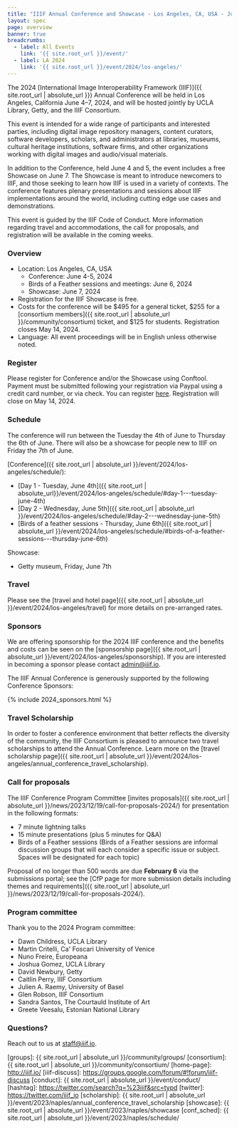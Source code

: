 ```yaml
---
title: "IIIF Annual Conference and Showcase - Los Angeles, CA, USA - June 4-7, 2024"
layout: spec
page: overview
banner: true 
breadcrumbs:
  - label: All Events
    link: '{{ site.root_url }}/event/'
  - label: LA 2024
    link: '{{ site.root_url }}/event/2024/los-angeles/'
---
```



The 2024 [International Image Interoperability Framework (IIIF)]({{ site.root_url | absolute_url }}) Annual Conference will be held in Los Angeles, California June 4–7, 2024, and will be hosted jointly by UCLA Library, Getty, and the IIIF Consortium.

This event is intended for a wide range of participants and interested parties, including digital image repository managers, content curators, software developers, scholars, and administrators at libraries, museums, cultural heritage institutions, software firms, and other organizations working with digital images and audio/visual materials.

In addition to the Conference, held June 4 and 5, the event includes a free Showcase on June 7. The Showcase is meant to introduce newcomers to IIIF, and those seeking to learn how IIIF is used in a variety of contexts. The conference features plenary presentations and sessions about IIIF implementations around the world, including cutting edge use cases and demonstrations. 

This event is guided by the IIIF Code of Conduct. More information regarding travel and accommodations, the call for proposals, and registration will be available in the coming weeks. 

<!-- {% include 2024_hosts.html %} -->

<!-- 


The 2023 [International Image Interoperability Framework (IIIF)]({{ site.root_url | absolute_url }}) Annual Conference will be held in Naples, Italy, June 5–8, 2023, and will be hosted jointly by the [University of Naples Federico II](http://www.international.unina.it/) and the IIIF Consortium.

This event is intended for a wide range of participants and interested parties, including digital image repository managers, content curators, software developers, scholars, and administrators at libraries, museums, cultural heritage institutions, software firms, and other organizations working with digital images and audio/visual materials.

The event includes a free [**showcase**][showcase] meant to introduce newcomers to IIIF, and those seeking to learn how IIIF is used in a variety of contexts. The [**conference**][conf_sched] features plenary presentations and sessions about IIIF implementations around the world, including cutting edge use cases and demonstrations. 

This event is guided by the IIIF [Code of Conduct]({{ site.root_url | absolute_url }}/event/conduct). -->



### **Overview**

* Location: Los Angeles, CA, USA
    * Conference: June 4-5, 2024
    * Birds of a Feather sessions and meetings: June 6, 2024
    * Showcase: June 7, 2024
* Registration for the IIIF Showcase is free.
* Costs for the conference will be $495 for a general ticket, $255 for a [consortium members]({{ site.root_url | absolute_url }}/community/consortium) ticket, and $125 for students. Registration closes May 14, 2024.
* Language: All event proceedings will be in English unless otherwise noted.

### **Register**

Please register for Conference and/or the Showcase using Conftool. Payment must be submitted following your registration via Paypal using a credit card number, or via check. You can register [here](https://www.conftool.org/iiif2024/). Registration will close on May 14, 2024. 

### **Schedule**

The conference will run between the Tuesday the 4th of June to Thursday the 6th of June. There will also be a showcase for people new to IIIF on Friday the 7th of June.

[Conference]({{ site.root_url | absolute_url }}/event/2024/los-angeles/schedule/):
 * [Day 1 - Tuesday, June 4th]({{ site.root_url | absolute_url}}/event/2024/los-angeles/schedule/#day-1---tuesday-june-4th)
 * [Day 2 - Wednesday, June 5th]({{ site.root_url | absolute_url }}/event/2024/los-angeles/schedule/#day-2---wednesday-june-5th)
 * [Birds of a feather sessions - Thursday, June 6th]({{ site.root_url | absolute_url }}/event/2024/los-angeles/schedule/#birds-of-a-feather-sessions---thursday-june-6th)

Showcase:
 * Getty museum, Friday, June 7th


### **Travel**

Please see the [travel and hotel page]({{ site.root_url | absolute_url }}/event/2024/los-angeles/travel) for more details on pre-arranged rates.

### **Sponsors**

We are offering sponsorship for the 2024 IIIF conference and the benefits and costs can be seen on the [sponsorship page]({{ site.root_url | absolute_url }}/event/2024/los-angeles/sponsorship). If you are interested in becoming a sponsor please contact [admin@iiif.io](mailto:admin@iiif.io). 

The IIIF Annual Conference is generously supported by the following Conference Sponsors:

{% include 2024_sponsors.html %} 

### **Travel Scholarship**

In order to foster a conference environment that better reflects the diversity of the community, the IIIF Consortium is pleased to announce two travel scholarships to attend the Annual Conference. Learn more on the [travel scholarship page]({{ site.root_url | absolute_url }}/event/2024/los-angeles/annual_conference_travel_scholarship).

### Call for proposals

The IIIF Conference Program Committee [invites proposals]({{ site.root_url | absolute_url }}/news/2023/12/19/call-for-proposals-2024/) for presentation in the following formats:

* 7 minute lightning talks
* 15 minute presentations (plus 5 minutes for Q&A)
* Birds of a Feather sessions (Birds of a Feather sessions are informal discussion groups that will each consider a specific issue or subject. Spaces will be designated for each topic)

Proposal of no longer than 500 words are due **February 6** via the submissions portal; see the [CfP page for more submission details including themes and requirements]({{ site.root_url | absolute_url }}/news/2023/12/19/call-for-proposals-2024/).

### Program committee

Thank you to the 2024 Program committee:

* Dawn Childress, UCLA Library
* Martin Critelli, Ca' Foscari University of Venice
* Nuno Freire, Europeana
* Joshua Gomez, UCLA Library
* David Newbury, Getty
* Caitlin Perry, IIIF Consortium 
* Julien A. Raemy, University of Basel
* Glen Robson, IIIF Consortium
* Sandra Santos, The Courtauld Institute of Art
* Greete Veesalu, Estonian National Library



<!-- ### **Register**

* Please register for Conference and/or the Showcase using Conftool. Payment must be submitted following your registration via Paypal using a credit card number, or via check. You can register [here](https://www.conftool.org/iiif2023/index.php?page=index). Registration will close on May 16, 2023. 

### **Travel**

* Please see the [travel and hotel page]({{ site.root_url | absolute_url }}/event/2023/naples/travel) for more details on pre-arranged rates.

### **Schedule**

* See the [conference schedule page for the current outline schedule]({{ site.root_url | absolute_url }}/event/2023/naples/schedule) for the conference, the showcase page for the [Showcase schedule][showcase], and the [workshops page]({{ site.root_url | absolute_url }}/event/2023/naples/workshops) for the schedule of optional pre-conference workshops.


#### Local planning committee

Thank you to the 2023 local planning committee:

* Gennaro Ferrante
* Serena Picarelli
* Chiara Fusco
* Pierfrancesco Valentini di Castromediano

### **Sponsors**

We are offering sponsorship for the 2023 IIIF conference and the benefits and costs can be seen on the [sponsorship page]({{ site.root_url | absolute_url }}/event/2023/naples/sponsorship). If you are interested in becoming a sponsor please contact [admin@iiif.io](mailto:admin@iiif.io). 

The IIIF Annual Conference is generously supported by the following Conference Sponsors:

{% include 2023_sponsors.html %} 

### Locations

**[Showcase][showcase] - 6/5**

Università degli Studi di Napoli Federico II - Chiesa dei Santi Marcellino e Festo<br>
Largo S. Marcellino, 10, 80138 Napoli NA, Italy

**Workshops - 6/6**

Università degli Studi di Napoli Federico II - Dipartimento di Studi Umanistici<br>
Via Porta di Massa, 1, 80133 Napoli NA, Italy

**[Conference][conf_sched] - 6/7 and 6/8**

Università degli Studi di Napoli Federico II - Scuola Politecnica e delle Scienze di Base - Complesso Napoli Est<br>
Corso Nicolangelo Protopisani, 70, 80146 Napoli NA, Italy

**Reception - 6/7**

Villa Ferretti <br>
Via Castello, 14, 80070 Bacoli NA, Italy

_Buses will take reception attendees from the Conference directly to Villa Ferretti. Following the receptions, buses will return to University Center (Umberto I, 40, 80138 Napoli NA)._

{% include 2023_locations.html %}  -->

### **Questions?**

Reach out to us at staff@iiif.io.


[iiif]: https://iiif.io/
[groups]: {{ site.root_url | absolute_url }}/community/groups/
[consortium]: {{ site.root_url | absolute_url }}/community/consortium/
[home-page]: http://iiif.io/
[iiif-discuss]: https://groups.google.com/forum/#!forum/iiif-discuss
[conduct]: {{ site.root_url | absolute_url }}/event/conduct/
[hashtag]: https://twitter.com/search?q=%23iiif&src=typd
[twitter]: https://twitter.com/iiif_io
[scholarship]:  {{ site.root_url | absolute_url }}/event/2023/naples/annual_conference_travel_scholarship
[showcase]:  {{ site.root_url | absolute_url }}/event/2023/naples/showcase
[conf_sched]: {{ site.root_url | absolute_url }}/event/2023/naples/schedule/
